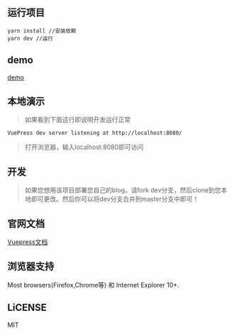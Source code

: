 ## 运行项目

    yarn install //安装依赖
    yarn dev //运行

## demo
[demo](https://www.finen.tech/)

## 本地演示
> 如果看到下面这行即说明开发运行正常

    VuePress dev server listening at http://localhost:8080/


> 打开浏览器，输入localhost:8080即可访问


## 开发

> 如果您想用该项目部署您自己的blog，请fork dev分支，然后clone到您本地即可更改。然后你可以将dev分支合并到master分支中即可！

## 官网文档

[Vuepress文档](https://vuepress.docschina.org/)

## 浏览器支持
Most browsers(Firefox,Chrome等) 和 Internet Explorer 10+.

## LiCENSE
MIT